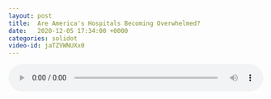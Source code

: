 ```yaml
---
layout: post
title:  Are America's Hospitals Becoming Overwhelmed?
date:   2020-12-05 17:34:00 +0000
categories: solidot
video-id: jaTZVWNUXx0
---
```


<audio src="/assets/bdf3c2c73cc7dcc2c82c91685497f104.mp3" style="width: 100%;" controls></audio>

